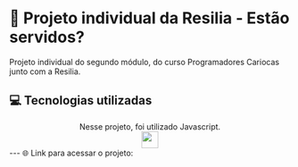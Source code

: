 # 📔 Projeto individual da Resilia - Estão servidos?
Projeto individual do segundo módulo, do curso Programadores Cariocas junto com a Resilia.

## 💻 Tecnologias utilizadas
<div align="center" style="display: inline_block">
Nesse projeto, foi utilizado Javascript.
<br>
<img align="center" height="30" width="30" src="https://img.shields.io/badge/JavaScript-F7DF1E?style=for-the-badge&logo=javascript&logoColor=black">
</div>
---          
🌐 Link para acessar o projeto: 
